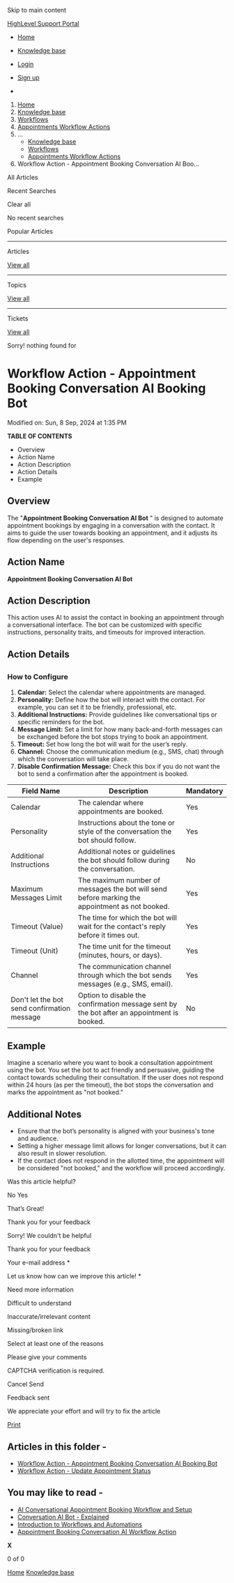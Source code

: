Skip to main content

[ HighLevel Support Portal ](https://help.gohighlevel.com)

  * [ Home ](/support/home)
  * [ Knowledge base ](/support/solutions)

  * [Login](/support/login)
  * [Sign up](/support/signup)
  * 

  1. [Home](/support/home)
  2. [Knowledge base](/support/solutions)
  3. [Workflows](/support/solutions/48000455132)
  4. [Appointments Workflow Actions](/support/solutions/folders/155000000754)
  5. ... 
     * [Knowledge base](/support/solutions)
     * [Workflows](/support/solutions/48000455132)
     * [Appointments Workflow Actions](/support/solutions/folders/155000000754)
  6. Workflow Action - Appointment Booking Conversation AI Boo...

All  Articles 

Recent Searches

Clear all

No recent searches

Popular Articles

* * *

Articles

[View all](/support/search/solutions)

* * *

Topics

[View all](/support/search/topics)

* * *

Tickets

[View all](/support/search/tickets)

Sorry! nothing found for   

# Workflow Action - Appointment Booking Conversation AI Booking Bot

Modified on: Sun, 8 Sep, 2024 at 1:35 PM

**TABLE OF CONTENTS**

  * Overview
  * Action Name
  * Action Description
  * Action Details
  * Example

##   

## Overview

The "**Appointment Booking Conversation AI Bot** " is designed to automate appointment bookings by engaging in a conversation with the contact. It aims to guide the user towards booking an appointment, and it adjusts its flow depending on the user's responses.

##   

## Action Name

**Appointment Booking Conversation AI Bot**

## Action Description

This action uses AI to assist the contact in booking an appointment through a conversational interface. The bot can be customized with specific instructions, personality traits, and timeouts for improved interaction.

## Action Details

##   

### How to Configure

  1. **Calendar:** Select the calendar where appointments are managed.
  2. **Personality:** Define how the bot will interact with the contact. For example, you can set it to be friendly, professional, etc.
  3. **Additional Instructions:** Provide guidelines like conversational tips or specific reminders for the bot.
  4. **Message Limit:** Set a limit for how many back-and-forth messages can be exchanged before the bot stops trying to book an appointment.
  5. **Timeout:** Set how long the bot will wait for the user’s reply.
  6. **Channel:** Choose the communication medium (e.g., SMS, chat) through which the conversation will take place.
  7. **Disable Confirmation Message:** Check this box if you do not want the bot to send a confirmation after the appointment is booked.

Field Name| Description| Mandatory  
---|---|---  
Calendar| The calendar where appointments are booked.| Yes  
Personality| Instructions about the tone or style of the conversation the bot should follow.| Yes  
Additional Instructions| Additional notes or guidelines the bot should follow during the conversation.| No  
Maximum Messages Limit| The maximum number of messages the bot will send before marking the appointment as not booked.| Yes  
Timeout (Value)| The time for which the bot will wait for the contact's reply before it times out.| Yes  
Timeout (Unit)| The time unit for the timeout (minutes, hours, or days).| Yes  
Channel| The communication channel through which the bot sends messages (e.g., SMS, email).| Yes  
Don't let the bot send confirmation message| Option to disable the confirmation message sent by the bot after an appointment is booked.| No  

## Example

Imagine a scenario where you want to book a consultation appointment using the bot. You set the bot to act friendly and persuasive, guiding the contact towards scheduling their consultation. If the user does not respond within 24 hours (as per the timeout), the bot stops the conversation and marks the appointment as "not booked."

###   

## Additional Notes

  * Ensure that the bot’s personality is aligned with your business's tone and audience.
  * Setting a higher message limit allows for longer conversations, but it can also result in slower resolution.
  * If the contact does not respond in the allotted time, the appointment will be considered "not booked," and the workflow will proceed accordingly.

Was this article helpful?

No  Yes 

That’s Great!

Thank you for your feedback

Sorry! We couldn't be helpful

Thank you for your feedback

Your e-mail address *

Let us know how can we improve this article! *

Need more information 

Difficult to understand 

Inaccurate/irrelevant content 

Missing/broken link 

Select at least one of the reasons 

Please give your comments 

CAPTCHA verification is required. 

Cancel  Send 

Feedback sent

We appreciate your effort and will try to fix the article

[Print](javascript:print\(\))

## Articles in this folder -

  * [Workflow Action - Appointment Booking Conversation AI Booking Bot](/support/solutions/articles/155000003363-workflow-action-appointment-booking-conversation-ai-booking-bot)
  * [Workflow Action - Update Appointment Status](/support/solutions/articles/155000003364-workflow-action-update-appointment-status)

## You may like to read -

  * [AI Conversational Appointment Booking Workflow and Setup](/support/solutions/articles/48001216782-ai-conversational-appointment-booking-workflow-and-setup)
  * [Conversation AI Bot - Explained](/support/solutions/articles/155000001335-conversation-ai-bot-explained)
  * [Introduction to Workflows and Automations](/support/solutions/articles/155000002445-introduction-to-workflows-and-automations)
  * [Appointment Booking Conversation AI Workflow Action](/support/solutions/articles/155000003467-appointment-booking-conversation-ai-workflow-action)

**X**

0 of 0 []()

[Home](/support/home) [Knowledge base](/support/solutions)

